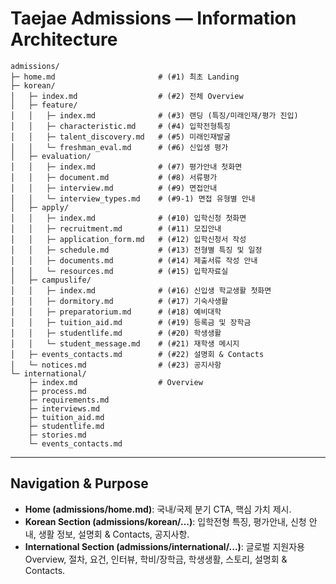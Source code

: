 # Taejae Admissions — Information Architecture

```
admissions/
├─ home.md                       # (#1) 최초 Landing
├─ korean/
│   ├─ index.md                  # (#2) 전체 Overview
│   ├─ feature/
│   │   ├─ index.md              # (#3) 랜딩 (특징/미래인재/평가 진입)
│   │   ├─ characteristic.md     # (#4) 입학전형특징
│   │   ├─ talent_discovery.md   # (#5) 미래인재발굴
│   │   └─ freshman_eval.md      # (#6) 신입생 평가
│   ├─ evaluation/
│   │   ├─ index.md              # (#7) 평가안내 첫화면
│   │   ├─ document.md           # (#8) 서류평가
│   │   ├─ interview.md          # (#9) 면접안내
│   │   └─ interview_types.md    # (#9-1) 면접 유형별 안내
│   ├─ apply/
│   │   ├─ index.md              # (#10) 입학신청 첫화면
│   │   ├─ recruitment.md        # (#11) 모집안내
│   │   ├─ application_form.md   # (#12) 입학신청서 작성
│   │   ├─ schedule.md           # (#13) 전형별 특징 및 일정
│   │   ├─ documents.md          # (#14) 제출서류 작성 안내
│   │   └─ resources.md          # (#15) 입학자료실
│   ├─ campuslife/
│   │   ├─ index.md              # (#16) 신입생 학교생활 첫화면
│   │   ├─ dormitory.md          # (#17) 기숙사생활
│   │   ├─ preparatorium.md      # (#18) 예비대학
│   │   ├─ tuition_aid.md        # (#19) 등록금 및 장학금
│   │   ├─ studentlife.md        # (#20) 학생생활
│   │   └─ student_message.md    # (#21) 재학생 메시지
│   ├─ events_contacts.md        # (#22) 설명회 & Contacts
│   └─ notices.md                # (#23) 공지사항
└─ international/
    ├─ index.md                  # Overview
    ├─ process.md
    ├─ requirements.md
    ├─ interviews.md
    ├─ tuition_aid.md
    ├─ studentlife.md
    ├─ stories.md
    └─ events_contacts.md

```

---

## Navigation & Purpose

- **Home (admissions/home.md)**: 국내/국제 분기 CTA, 핵심 가치 제시.
- **Korean Section (admissions/korean/...)**: 입학전형 특징, 평가안내, 신청 안내, 생활 정보, 설명회 & Contacts, 공지사항.
- **International Section (admissions/international/...)**: 글로벌 지원자용 Overview, 절차, 요건, 인터뷰, 학비/장학금, 학생생활, 스토리, 설명회 & Contacts.
